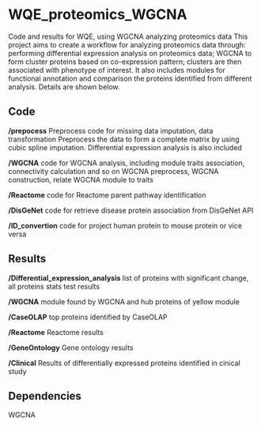 # WQE_proteomics_WGCNA
Code and results for WQE, using WGCNA analyzing proteomics data
This project aims to create a workflow for analyzing proteomics data through: performing differential expression analysis on proteomics data; WGCNA to form cluster proteins based on co-expression pattern; clusters are then associated with phenotype of interest. It also includes modules for functional annotation and comparison the proteins identified from different analysis.
Details are shown below.

## Code 
**/prepocess**  Preprocess code for missing data imputation, data transformation
Preprocess the data to form a complete matrix by using cubic spline imputation. Differential expression analysis is also included

**/WGCNA**   code for WGCNA analysis, including module traits association, connectivity calculation and so on
WGCNA preprocess, WGCNA construction, relate WGCNA module to traits

**/Reactome**  code for Reactome parent pathway identification

**/DisGeNet**  code for retrieve disease protein association from DisGeNet API

**/ID_convertion**  code for project human protein to mouse protein or vice versa

## Results
**/Differential_expression_analysis**   list of proteins with significant change, all proteins stats test results

**/WGCNA**     module found by WGCNA and hub proteins of yellow module

**/CaseOLAP**   top proteins identified by CaseOLAP

**/Reactome**   Reactome results

**/GeneOntology**     Gene ontology results

**/Clinical**    Results of differentially expressed proteins identified in cinical study


## Dependencies
WGCNA



